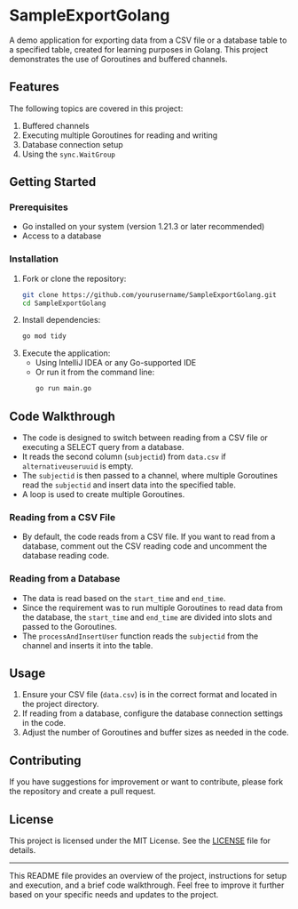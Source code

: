 # SampleExportGolang

A demo application for exporting data from a CSV file or a database table to a specified table, created for learning purposes in Golang. This project demonstrates the use of Goroutines and buffered channels.

## Features
The following topics are covered in this project:
1. Buffered channels
2. Executing multiple Goroutines for reading and writing
3. Database connection setup
4. Using the `sync.WaitGroup`

## Getting Started

### Prerequisites
- Go installed on your system (version 1.21.3 or later recommended)
- Access to a database 

### Installation
1. Fork or clone the repository:
   ```sh
   git clone https://github.com/yourusername/SampleExportGolang.git
   cd SampleExportGolang
   ```
2. Install dependencies:
   ```sh
   go mod tidy
   ```
3. Execute the application:
   - Using IntelliJ IDEA or any Go-supported IDE
   - Or run it from the command line:
     ```sh
     go run main.go
     ```

## Code Walkthrough
- The code is designed to switch between reading from a CSV file or executing a SELECT query from a database.
- It reads the second column (`subjectid`) from `data.csv` if `alternativeuseruuid` is empty.
- The `subjectid` is then passed to a channel, where multiple Goroutines read the `subjectid` and insert data into the specified table.
- A loop is used to create multiple Goroutines.

### Reading from a CSV File
- By default, the code reads from a CSV file. If you want to read from a database, comment out the CSV reading code and uncomment the database reading code.

### Reading from a Database
- The data is read based on the `start_time` and `end_time`. 
- Since the requirement was to run multiple Goroutines to read data from the database, the `start_time` and `end_time` are divided into slots and passed to the Goroutines.
- The `processAndInsertUser` function reads the `subjectid` from the channel and inserts it into the table.

## Usage
1. Ensure your CSV file (`data.csv`) is in the correct format and located in the project directory.
2. If reading from a database, configure the database connection settings in the code.
3. Adjust the number of Goroutines and buffer sizes as needed in the code.

## Contributing
If you have suggestions for improvement or want to contribute, please fork the repository and create a pull request.

## License
This project is licensed under the MIT License. See the [LICENSE](LICENSE) file for details.

---

This README file provides an overview of the project, instructions for setup and execution, and a brief code walkthrough. Feel free to improve it further based on your specific needs and updates to the project.

